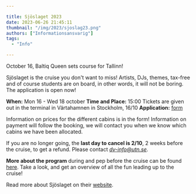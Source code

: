 ```yaml
---

title: Sjöslaget 2023
date: 2023-06-26 21:45:11
thumbnail: "/img/2023/sjoslag23.png"
authors: ["Informationsansvarig"]
tags: 
  - "Info"

---
```

October 16, Baltiq Queen sets course for Tallinn!

Sjöslaget is the cruise you don't want to miss! Artists, DJs, themes, tax-free and of course students are on board, in other words, it will not be boring. The application is open now!

**When:** Mon 16 -  Wed 18 october
**Time and Place:** 15:00 Tickets are given out in the terminal in Värtahamnen in Stockholm, 16/10
**Application:** [form](https://forms.gle/KvgVpe1WSKTJav6H6)

Information on prices for the different cabins is in the form! 
Information on payment will follow the booking, we will contact you when we know which cabins we have been allocated. 

If you are no longer going, the **last day to cancel is 2/10**, 2 weeks before the cruise, to get a refund. Please contact *dv-info@utn.se*. 

**More about the program** during and pep before the cruise can be found [here](https://sjoslaget.se/program).
Take a look, and get an overview of all the fun leading up to the cruise!

Read more about Sjöslaget on their [website](https://sjoslaget.se/).